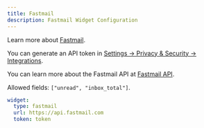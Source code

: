 ```yaml
---
title: Fastmail
description: Fastmail Widget Configuration
---
```


Learn more about [Fastmail](https://www.fastmail.com/).

You can generate an API token in [Settings → Privacy & Security → Integrations](https://app.fastmail.com/settings/security/integrations).

You can learn more about the Fastmail API at [Fastmail API](https://www.fastmail.com/dev/).

Allowed fields: `["unread", "inbox_total"]`.

```yaml
widget:
  type: fastmail
  url: https://api.fastmail.com
  token: token
```
